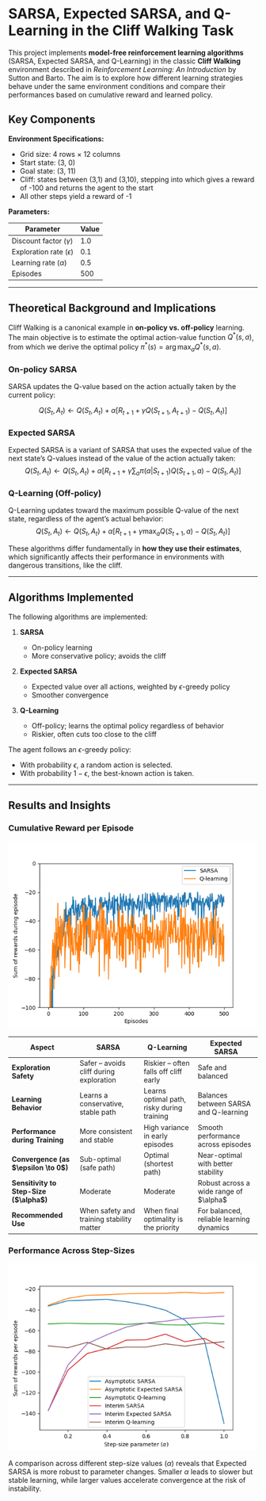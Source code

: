 # SARSA, Expected SARSA, and Q-Learning in the Cliff Walking Task

This project implements **model-free reinforcement learning algorithms** (SARSA, Expected SARSA, and Q-Learning) in the classic **Cliff Walking** environment described in *Reinforcement Learning: An Introduction* by Sutton and Barto. The aim is to explore how different learning strategies behave under the same environment conditions and compare their performances based on cumulative reward and learned policy.

## Key Components

**Environment Specifications:**
- Grid size: 4 rows × 12 columns
- Start state: (3, 0)
- Goal state: (3, 11)
- Cliff: states between (3,1) and (3,10), stepping into which gives a reward of -100 and returns the agent to the start
- All other steps yield a reward of -1


**Parameters:**

| Parameter               | Value   |
|------------------------|---------|
| Discount factor ($\gamma$) | 1.0     |
| Exploration rate ($\epsilon$) | 0.1     |
| Learning rate ($\alpha$)     | 0.5     |
| Episodes              | 500     |

---

## Theoretical Background and Implications

Cliff Walking is a canonical example in **on-policy vs. off-policy** learning. The main objective is to estimate the optimal action-value function $Q^*(s, a)$, from which we derive the optimal policy $\pi^*(s) = \arg\max_a Q^*(s, a)$.

### On-policy SARSA
SARSA updates the Q-value based on the action actually taken by the current policy:

$$
Q(S_t, A_t) \leftarrow Q(S_t, A_t) + \alpha [R_{t+1} + \gamma Q(S_{t+1}, A_{t+1}) - Q(S_t, A_t)]
$$

### Expected SARSA
Expected SARSA is a variant of SARSA that uses the expected value of the next state’s Q-values instead of the value of the action actually taken:
$$
Q(S_t, A_t) \leftarrow Q(S_t, A_t) + \alpha \left[R_{t+1} + \gamma \sum_a \pi(a|S_{t+1}) Q(S_{t+1}, a) - Q(S_t, A_t)\right]
$$

### Q-Learning (Off-policy)
Q-Learning updates toward the maximum possible Q-value of the next state, regardless of the agent’s actual behavior:
$$
Q(S_t, A_t) \leftarrow Q(S_t, A_t) + \alpha [R_{t+1} + \gamma \max_a Q(S_{t+1}, a) - Q(S_t, A_t)]
$$

These algorithms differ fundamentally in **how they use their estimates**, which significantly affects their performance in environments with dangerous transitions, like the cliff.

---

## Algorithms Implemented

The following algorithms are implemented:

1. **SARSA**  
   - On-policy learning  
   - More conservative policy; avoids the cliff

2. **Expected SARSA**  
   - Expected value over all actions, weighted by $\epsilon$-greedy policy  
   - Smoother convergence

3. **Q-Learning**  
   - Off-policy; learns the optimal policy regardless of behavior  
   - Riskier, often cuts too close to the cliff

The agent follows an $\epsilon$-greedy policy:
- With probability $\epsilon$, a random action is selected.
- With probability $1 - \epsilon$, the best-known action is taken.

---

## Results and Insights

### Cumulative Reward per Episode

<img src="generated_images/example_6_6.png" alt="Reward Comparison Plot" width="600">


| Aspect                                    | SARSA                                     | Q-Learning                                 | Expected SARSA                           |
| ----------------------------------------- | ----------------------------------------- | ------------------------------------------ | ---------------------------------------- |
| **Exploration Safety**                    | Safer – avoids cliff during exploration   | Riskier – often falls off cliff early      | Safe and balanced                        |
| **Learning Behavior**                     | Learns a conservative, stable path        | Learns optimal path, risky during training | Balances between SARSA and Q-learning    |
| **Performance during Training**           | More consistent and stable                | High variance in early episodes            | Smooth performance across episodes       |
| **Convergence (as \$\epsilon \to 0\$)**   | Sub-optimal (safe path)                   | Optimal (shortest path)                    | Near-optimal with better stability       |
| **Sensitivity to Step-Size (\$\alpha\$)** | Moderate                                  | Moderate                                   | Robust across a wide range of \$\alpha\$ |
| **Recommended Use**                       | When safety and training stability matter | When final optimality is the priority      | For balanced, reliable learning dynamics |



### Performance Across Step-Sizes

<img src="generated_images/figure_6_3.png" alt="Reward Comparison Plot" width="600">

A comparison across different step-size values ($\alpha$) reveals that Expected SARSA is more robust to parameter changes. Smaller $\alpha$ leads to slower but stable learning, while larger values accelerate convergence at the risk of instability.
